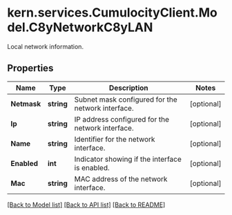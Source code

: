 # kern.services.CumulocityClient.Model.C8yNetworkC8yLAN
Local network information.

## Properties

Name | Type | Description | Notes
------------ | ------------- | ------------- | -------------
**Netmask** | **string** | Subnet mask configured for the network interface. | [optional] 
**Ip** | **string** | IP address configured for the network interface. | [optional] 
**Name** | **string** | Identifier for the network interface. | [optional] 
**Enabled** | **int** | Indicator showing if the interface is enabled. | [optional] 
**Mac** | **string** | MAC address of the network interface. | [optional] 

[[Back to Model list]](../README.md#documentation-for-models) [[Back to API list]](../README.md#documentation-for-api-endpoints) [[Back to README]](../README.md)

